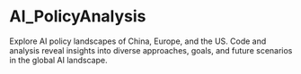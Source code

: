 # AI_PolicyAnalysis
Explore AI policy landscapes of China, Europe, and the US. Code and analysis reveal insights into diverse approaches, goals, and future scenarios in the global AI landscape.
